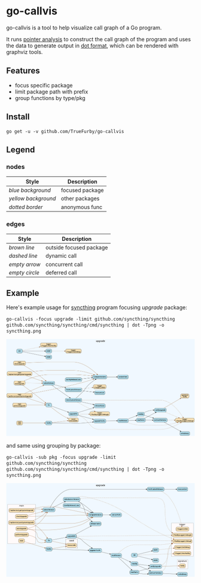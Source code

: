 # go-callvis
go-callvis is a tool to help visualize call graph of a Go program.

It runs [pointer analysis](https://godoc.org/golang.org/x/tools/go/pointer) to construct the call graph of the program and uses the data to generate output in [dot format](http://www.graphviz.org/content/dot-language), which can be rendered with graphviz tools.

## Features
- focus specific package
- limit package path with prefix
- group functions by type/pkg

## Install
```
go get -u -v github.com/TrueFurby/go-callvis
```

## Legend

### nodes
| Style | Description
| ----- | -----------
| *blue background* | focused package
| *yellow background* | other packages
| *dotted border* | anonymous func

### edges
| Style | Description
| ----- | -----------
| *brown line* | outside focused package
| *dashed line* | dynamic call
| *empty arrow* | concurrent call
| *empty circle* | deferred call

## Example
Here's example usage for [syncthing](https://github.com/syncthing/syncthing) program focusing *upgrade* package:

```
go-callvis -focus upgrade -limit github.com/syncthing/syncthing github.com/syncthing/syncthing/cmd/syncthing | dot -Tpng -o syncthing.png
```

![syncthing example output](images/syncthing.png)

and same using grouping by package:

```
go-callvis -sub pkg -focus upgrade -limit github.com/syncthing/syncthing github.com/syncthing/syncthing/cmd/syncthing | dot -Tpng -o syncthing.png
```

![syncthing example output](images/syncthing_pkg.png)
